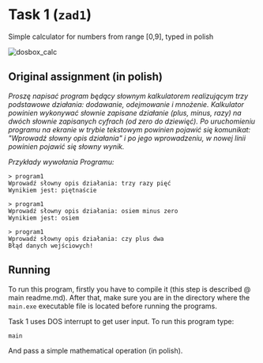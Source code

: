 # Task 1 (`zad1`)

Simple calculator for numbers from range [0,9], typed in polish

![dosbox_calc](https://github.com/xramzesx/assembly-x86/assets/46059547/01783593-be36-4561-87eb-3201debf7023)

## Original assignment (in polish)

_Proszę napisać program będący słownym kalkulatorem realizującym trzy podstawowe działania: dodawanie, odejmowanie i mnożenie. 
Kalkulator powinien wykonywać słownie zapisane działanie (plus, minus, razy) na dwóch słownie zapisanych cyfrach (od zero do dziewięć).
Po uruchomieniu programu na ekranie w trybie tekstowym powinien pojawić się komunikat: "Wprowadź słowny opis działania" i po jego wprowadzeniu, w nowej linii powinien pojawić się słowny wynik._

_Przykłady wywołania Programu:_
```
> program1
Wprowadź słowny opis działania: trzy razy pięć
Wynikiem jest: piętnaście
```
```
> program1
Wprowadź słowny opis działania: osiem minus zero
Wynikiem jest: osiem
```
```
> program1
Wprowadź słowny opis działania: czy plus dwa
Błąd danych wejściowych!
```

## Running

To run this program, firstly you have to compile it (this step is described @ main readme.md). After that, 
make sure you are in the directory where the `main.exe` executable file is located before running the programs.

Task 1 uses DOS interrupt to get user input. To run this program type:

```
main
```

And pass a simple mathematical operation (in polish).
